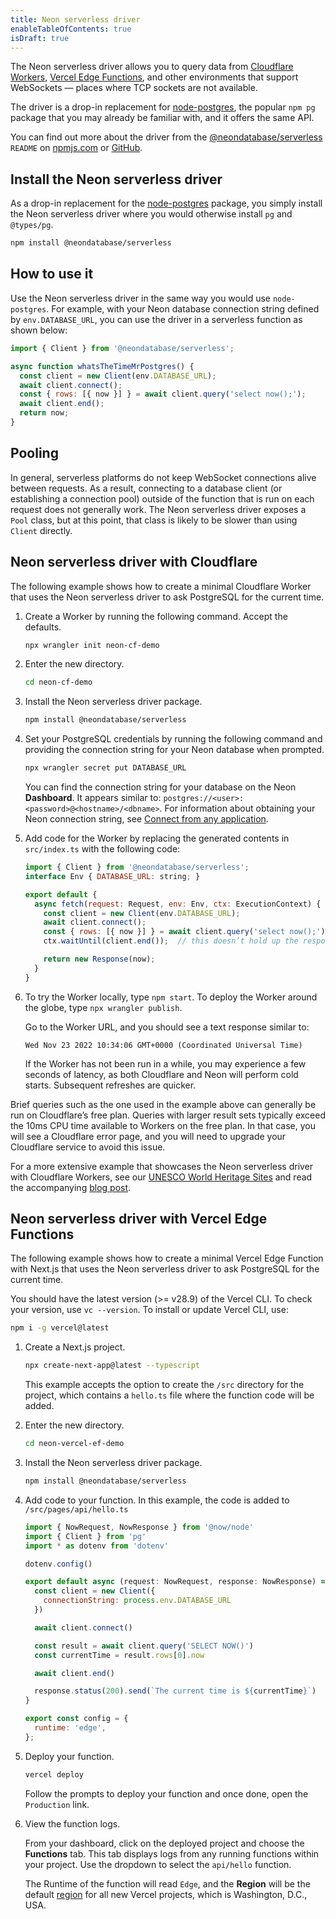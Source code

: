 ```yaml
---
title: Neon serverless driver
enableTableOfContents: true
isDraft: true
---
```


The Neon serverless driver allows you to query data from [Cloudflare Workers](https://workers.cloudflare.com/), [Vercel Edge Functions](https://vercel.com/docs/concepts/functions/edge-functions), and other environments that support WebSockets — places where TCP sockets are not available.

The driver is a drop-in replacement for [node-postgres](https://node-postgres.com/), the popular `npm pg` package that you may already be familiar with, and it offers the same API.

You can find out more about the driver from the [@neondatabase/serverless](https://www.npmjs.com/package/@neondatabase/serverless) `README` on [npmjs.com](https://www.npmjs.com/package/@neondatabase/serverless) or [GitHub](https://github.com/neondatabase/serverless).

## Install the Neon serverless driver

As a drop-in replacement for the [node-postgres](https://node-postgres.com/) package, you simply install the Neon serverless driver where you would otherwise install `pg` and `@types/pg`.

```bash
npm install @neondatabase/serverless
```

## How to use it

Use the Neon serverless driver in the same way you would use `node-postgres`. For example, with your Neon database connection string defined by `env.DATABASE_URL`, you can use the driver in a serverless function as shown below:

```js
import { Client } from '@neondatabase/serverless';

async function whatsTheTimeMrPostgres() {
  const client = new Client(env.DATABASE_URL);
  await client.connect();
  const { rows: [{ now }] } = await client.query('select now();');
  await client.end();
  return now;
}
```

## Pooling

In general, serverless platforms do not keep WebSocket connections alive between requests. As a result, connecting to a database client (or establishing a connection pool) outside of the function that is run on each request does not generally work. The Neon serverless driver exposes a `Pool` class, but at this point, that class is likely to be slower than using `Client` directly.

## Neon serverless driver with Cloudflare

The following example shows how to create a minimal Cloudflare Worker that uses the Neon serverless driver to ask PostgreSQL for the current time.

1. Create a Worker by running the following command. Accept the defaults.

    ```bash
    npx wrangler init neon-cf-demo
    ```

1. Enter the new directory.

    ```bash
    cd neon-cf-demo
    ```

1. Install the Neon serverless driver package.

    ```bash
    npm install @neondatabase/serverless
    ```

1. Set your PostgreSQL credentials by running the following command and providing the connection string for your Neon database when prompted.

    ```bash
    npx wrangler secret put DATABASE_URL
    ```

    You can find the connection string for your database on the Neon **Dashboard**. It appears similar to: `postgres://<user>:<password>@<hostname>/<dbname>`. For information about obtaining your Neon connection string, see [Connect from any application](/docs/connect/connect-from-any-app).

1. Add code for the Worker by replacing the generated contents in `src/index.ts` with the following code:

    ```js
    import { Client } from '@neondatabase/serverless';
    interface Env { DATABASE_URL: string; }

    export default {
      async fetch(request: Request, env: Env, ctx: ExecutionContext) {
        const client = new Client(env.DATABASE_URL);
        await client.connect();
        const { rows: [{ now }] } = await client.query('select now();');
        ctx.waitUntil(client.end());  // this doesn’t hold up the response

        return new Response(now);
      }
    }
    ```

1. To try the Worker locally, type `npm start`. To deploy the Worker around the globe, type `npx wrangler publish`.

    Go to the Worker URL, and you should see a text response similar to:

    ```text
    Wed Nov 23 2022 10:34:06 GMT+0000 (Coordinated Universal Time)
    ```

    If the Worker has not been run in a while, you may experience a few seconds of latency, as both Cloudflare and Neon will perform cold starts. Subsequent refreshes are quicker.

<Admonition type="note">
Brief queries such as the one used in the example above can generally be run on Cloudflare’s free plan. Queries with larger result sets typically exceed the 10ms CPU time available to Workers on the free plan. In that case, you will see a Cloudflare error page, and you will need to upgrade your Cloudflare service to avoid this issue.
</Admonition>

For a more extensive example that showcases the Neon serverless driver with Cloudflare Workers, see our [UNESCO World Heritage Sites]( Apphttps://github.com/neondatabase/serverless-cfworker-demo) and read the accompanying [blog post](https://neon.tech/blog/serverless-driver-for-postgres).

## Neon serverless driver with Vercel Edge Functions

The following example shows how to create a minimal Vercel Edge Function with Next.js that uses the Neon serverless driver to ask PostgreSQL for the current time.

You should have the latest version (>= v28.9) of the Vercel CLI. To check your version, use `vc --version`. To install or update Vercel CLI, use:

```bash
npm i -g vercel@latest
```

1. Create a Next.js project.

    ```bash
    npx create-next-app@latest --typescript
    ```

    This example accepts the option to create the `/src` directory for the project, which contains a `hello.ts` file where the function code will be added.

1. Enter the new directory.

    ```bash
    cd neon-vercel-ef-demo
    ```

1. Install the Neon serverless driver package.

    ```bash
    npm install @neondatabase/serverless
    ```

1. Add code to your function. In this example, the code is added to `/src/pages/api/hello.ts`

    ```js
    import { NowRequest, NowResponse } from '@now/node'
    import { Client } from 'pg'
    import * as dotenv from 'dotenv'

    dotenv.config()

    export default async (request: NowRequest, response: NowResponse) => {
      const client = new Client({
        connectionString: process.env.DATABASE_URL
      })

      await client.connect()

      const result = await client.query('SELECT NOW()')
      const currentTime = result.rows[0].now

      await client.end()

      response.status(200).send(`The current time is ${currentTime}`)
    }

    export const config = {
      runtime: 'edge',
    };
    ```

1. Deploy your function.

    ```bash
    vercel deploy
    ```

    Follow the prompts to deploy your function and once done, open the `Production` link.

1. View the function logs.

    From your dashboard, click on the deployed project and choose the **Functions** tab. This tab displays logs from any running functions within your project. Use the dropdown to select the `api/hello` function.

    The Runtime of the function will read `Edge`, and the **Region** will be the default [region](https://vercel.com/docs/concepts/edge-network/regions) for all new Vercel projects, which is Washington, D.C., USA.
